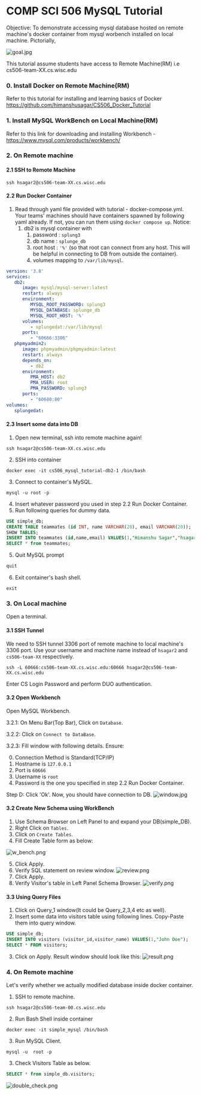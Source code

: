 # COMP SCI 506 MySQL Tutorial

Objective:
To demonstrate accessing mysql database hosted on remote machine's docker container from mysql worbench installed on local machine.
Pictorially,

![goal.jpg](images/goal.jpg)

This tutorial assume students have access to Remote Machine(RM) i.e cs506-team-XX.cs.wisc.edu

### 0. Install Docker on Remote Machine(RM)
Refer to this tutorial for installing and learning basics of Docker
https://github.com/himanshusagar/CS506_Docker_Tutorial

### 1. Install MySQL WorkBench on Local Machine(RM)
Refer to this link for downloading and installing Workbench - https://www.mysql.com/products/workbench/

### 2. On Remote machine
#### 2.1 SSH to Remote Machine
```shell
ssh hsagar2@cs506-team-XX.cs.wisc.edu
````
#### 2.2 Run Docker Container
1. Read through yaml file provided with tutorial - docker-compose.yml. Your teams' machines should have containers spawned by following
yaml already. If not, you can run them using `docker compose up`. Notice:
   1. db2 is mysql container with
      1. password : `splung3`
      2. db name : `splunge_db`
      3. root host : `'%'` (so that root can connect from any host. This will be helpful in connecting to DB from outside the container).
      4. volumes mapping to `/var/lib/mysql`.

```yaml
version: '3.8'
services:
   db2:
      image: mysql/mysql-server:latest
      restart: always
      environment:
         MYSQL_ROOT_PASSWORD: splung3
         MYSQL_DATABASE: splunge_db
         MYSQL_ROOT_HOST: '%'
      volumes:
         - splungedat:/var/lib/mysql
      ports:
         - "60666:3306"
   phpmyadmin2:
      image: phpmyadmin/phpmyadmin:latest
      restart: always
      depends_on:
         - db2
      environment:
         PMA_HOST: db2
         PMA_USER: root
         PMA_PASSWORD: splung3
      ports:
         - "60680:80"
volumes:
   splungedat:
```


#### 2.3 Insert some data into DB
1. Open new terminal, ssh into remote machine again!
```shell
ssh hsagar2@cs506-team-XX.cs.wisc.edu
````
2. SSH into container
```shell
docker exec -it cs506_mysql_tutorial-db2-1 /bin/bash
```
3. Connect to container's MySQL.
```shell
mysql -u root -p
```
4. Insert whatever password you used in step  2.2 Run Docker Container.
5. Run following queries for dummy data.
```sql
USE simple_db;
CREATE TABLE teammates (id INT, name VARCHAR(20), email VARCHAR(20));
SHOW TABLES;
INSERT INTO teammates (id,name,email) VALUES(1,"Himanshu Sagar","hsagar@abc.def");
SELECT * from teammates;
```
5. Quit MySQL prompt
```sql
quit
```
6. Exit container's bash shell.
```shell
exit
```

### 3. On Local machine
Open a terminal.
#### 3.1 SSH Tunnel 
We need to SSH tunnel 3306 port of remote machine to local machine's 3306 port.
Use your username and machine name instead of `hsagar2` and `cs506-team-XX` respectively.
```shell
ssh -L 60666:cs506-team-XX.cs.wisc.edu:60666 hsagar2@cs506-team-XX.cs.wisc.edu
```
Enter CS Login Password and perform DUO authentication.

#### 3.2 Open Workbench
Open MySQL Workbench.

3.2.1: On Menu Bar(Top Bar), Click on `Database`.

3.2.2: Click on `Connect to DataBase`. 

3.2.3: Fill window with following details. Ensure:

0. Connection Method is Standard(TCP/IP)
1. Hostname is `127.0.0.1`
2. Port is `60666`
3. Username is `root`
4. Password is the one you specified in step 2.2 Run Docker Container.

Step D: Click 'Ok'.
Now, you should have connection to DB.
![window.jpg](images/window.jpg)

#### 3.2 Create New Schema using WorkBench
1. Use Schema Browser on Left Panel to and expand your DB(simple_DB).
2. Right Click on `Tables`.
3. Click on `Create Tables`.
4. Fill Create Table form as below:

![w_bench.png](images/w_bench.png)

5. Click Apply.
6. Verify SQL statement on review window.
   ![review.png](images/review.png)
7. Click Apply.
8. Verify Visitor's table in Left Panel Schema Browser.
   ![verify.png](images/verify.png)

#### 3.3 Using Query Files
1. Click on Query_1 window(It could be Query_2,3,4 etc as well).
2. Insert some data into visitors table using following lines. Copy-Paste them into query window.
```sql
USE simple_db;
INSERT INTO visitors (visitor_id,visitor_name) VALUES(1,"John Doe");
SELECT * FROM visitors;
```
3. Click on Apply. Result window should look like this:
   ![result.png](images/result.png)


### 4. On Remote machine
Let's verify whether we actually modified database inside docker container.
1. SSH to remote machine. 
```shell
ssh hsagar2@cs506-team-00.cs.wisc.edu
````
2. Run Bash Shell inside container
```shell
docker exec -it simple_mysql /bin/bash
```
3. Run MySQL Client.
```shell
mysql -u  root -p
```
3. Check Visitors Table as below. 
```sql
SELECT * from simple_db.visitors;
```
![double_check.png](images/double_check.png)